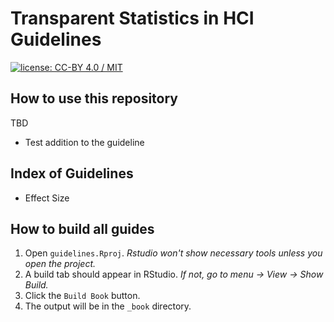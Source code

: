 # Transparent Statistics in HCI Guidelines
[![license: CC-BY 4.0 / MIT](https://img.shields.io/badge/license-CC--BY%204.0%20%2F%20MIT-blue.svg)](LICENSE.md)


## How to use this repository

TBD

* Test addition to the guideline


## Index of Guidelines

* Effect Size


## How to build all guides

1. Open `guidelines.Rproj`. *Rstudio won't show necessary tools unless you open the project.*
1. A build tab should appear in RStudio. *If not, go to menu -> View -> Show Build.*
1. Click the `Build Book` button.
1. The output will be in the `_book` directory.